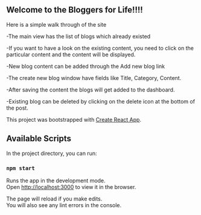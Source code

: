## Welcome to the Bloggers for Life!!!!

Here is a simple walk through of the site

-The main view has the list of blogs which already existed

-If you want to have a look on the existing content, you need to click on the particular content and the content will be displayed.

-New blog content can be added through the Add new blog link

-The create new blog window have fields like Title, Category, Content.

-After saving the content the blogs will get added to the dashboard.

-Existing blog can be deleted by clicking on the delete icon at the bottom of the post.

This project was bootstrapped with [Create React App](https://github.com/facebook/create-react-app).

## Available Scripts

In the project directory, you can run:

### `npm start`

Runs the app in the development mode.<br>
Open [http://localhost:3000](http://localhost:3000) to view it in the browser.

The page will reload if you make edits.<br>
You will also see any lint errors in the console.
